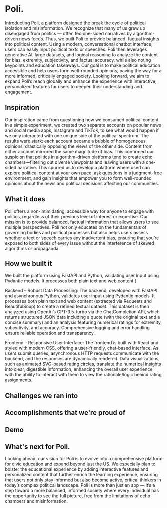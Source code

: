 # Poli.
Introducting Poli, a platform designed the break the cycle of political isolation and misinformation. 
We recognize that many of us grew up disengaged from politics — often fed one-sided narratives by algorithm-driven news feeds. Thus, we built Poli to provide balanced, factual insights into political content. Using a modern, conversational chatbot interface, users can easily input political texts or speeches. Poli then leverages generative AI, large datasets, and logical reasoning to analyze the content for bias, extremity, subjectivity, and factual accuracy, while also noting keypoints and education takeaways. Our goal is to make political education accessible and help users form well-rounded opinions, paving the way for a more informed, critically engaged society. Looking forward, we aim to expand Poli’s reach globally and enhance the experience with interactive, personalized features for users to deepen their understanding and engagement.

## Inspiration
Our inspiration came from questioning how we consumed political content. In a simple experiment, we created two separate accounts on popular news and social media apps, Instagram and TikTok, to see what would happen if we only interacted with one unique side of the political spectrum. The results were stark: each account became a bubble of homogeneous opinions, drastically opposing the views of the other side. Content from either account mirrored the same magnitude of bias. This confirmed our suspicion that politics in algorithm-driven platforms tend to create echo chambers—filtering out diverse viewpoints and leaving users with a one-sided narrative. This spurred us to develop a platform where used can explore political content at your own pace, ask questions in a judgment-free environment, and gain insights that empower you to form well-rounded opinions about the news and political decisions affecting our communities.

## What it does
Poli offers a non-intimidating, accessible way for anyone to engage with politics, regardless of their previous level of interest or expertise. Our mission is to provide balanced, factual information that allows users to see multiple perspectives. Poli not only educates on the fundamentals of governing bodies and political processes but also helps users assess whether a text or speech carries any inadvertent bias, ensuring that you’re exposed to both sides of every issue without the interference of skewed algorithms or propaganda.

## How we built it
We built the platform using FastAPI and Python, validating user input using Pydantic models. It processes both plain text and web content (

Backend – Robust Data Processing: The backend, developed with FastAPI and asynchronous Python, validates user input using Pydantic models. It processes both plain text and web content (extracted via Requests and BeautifulSoup) to create a refined textual dataset. This dataset is then analyzed using OpenAI’s GPT-3.5-turbo via the ChatCompletion API, which returns structured JSON data including a quote (with the original text and a concise summary) and an analysis featuring numerical ratings for extremity, subjectivity, and accuracy. Comprehensive logging and error handling ensure reliable operation and transparency.

Frontend – Responsive User Interface: The frontend is built with React and styled with modern CSS, offering a user-friendly, chat-based interface. As users submit queries, asynchronous HTTP requests communicate with the backend, and the responses are dynamically rendered. Data visualizations, such as animated SVG-based rating circles, translate the numerical insights into clear, digestible information, enhancing the overall user experience, with the ability to interact with them to view the rationale/logic behind rating assignments.


## Challenges we ran into

## Accomplishments that we're proud of 


## Demo

## What's next for Poli.
Looking ahead, our vision for Poli is to evolve into a comprehensive platform for civic education and expand beyond just the US. We especially plan to bolster the educational experience by adding interactive features and personalized content that further enrich the learning experience, ensuring that users not only stay informed but also become active, critical thinkers in today’s complex political landscape.
Poli is more than just an app — it’s a step toward a more balanced, informed society where every individual has the opportunity to see the full picture, free from the limitations of echo chambers and misinformation.
